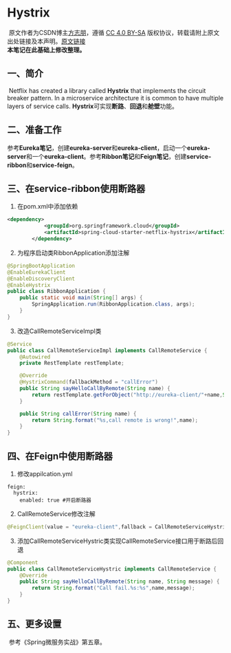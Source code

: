# Hystrix
​		原文作者为CSDN博主[方志朋](https://blog.csdn.net/forezp)，遵循 [CC 4.0 BY-SA](https://creativecommons.org/licenses/by-sa/4.0/) 版权协议，转载请附上原文出处链接及本声明。[原文链接](https://blog.csdn.net/forezp/article/details/81041028)  
​		**本笔记在此基础上修改整理。**

## 一、简介
​		Netflix has created a library called **Hystrix** that implements the circuit breaker pattern. In a microservice architecture it is common to have multiple layers of service calls.
​		**Hystrix**可实现**断路**、**回退**和**舱壁**功能。
## 二、准备工作
​		参考**Eureka笔记**，创建**eureka-server**和**eureka-client**，启动一个**eureka-server**和一个**eureka-client**。
​		参考**Ribbon笔记**和**Feign笔记**，创建**service-ribbon**和**service-feign**。
## 三、在service-ribbon使用断路器
1. 在pom.xml中添加依赖
```XML
<dependency>
            <groupId>org.springframework.cloud</groupId>
            <artifactId>spring-cloud-starter-netflix-hystrix</artifactId>
        </dependency>
```
2. 为程序启动类RibbonApplication添加注解
```JAVA
@SpringBootApplication
@EnableEurekaClient
@EnableDiscoveryClient
@EnableHystrix
public class RibbonApplication {
    public static void main(String[] args) {
        SpringApplication.run(RibbonApplication.class, args);
    }
}
```
3. 改造CallRemoteServiceImpl类
```JAVA
@Service
public class CallRemoteServiceImpl implements CallRemoteService {
    @Autowired
    private RestTemplate restTemplate;

    @Override
    @HystrixCommand(fallbackMethod = "callError")
    public String sayHelloCallByRemote(String name) {
        return restTemplate.getForObject("http://eureka-client/"+name,String.class);
    }

    public String callError(String name) {
        return String.format("%s,call remote is wrong!",name);
    }
}
```
## 四、在Feign中使用断路器
1. 修改appilcation.yml
```YML
feign:
  hystrix:
    enabled: true #开启断路器
```
2. CallRemoteService修改注解
```JAVA
@FeignClient(value = "eureka-client",fallback = CallRemoteServiceHystric.class)
```
3. 添加CallRemoteServiceHystric类实现CallRemoteService接口用于断路后回退
```JAVA
@Component
public class CallRemoteServiceHystric implements CallRemoteService {
    @Override
    public String sayHelloCallByRemote(String name, String message) {
        return String.format("Call fail.%s:%s",name,message);
    }
}
```
## 五、更多设置
​	参考《Spring微服务实战》第五章。
